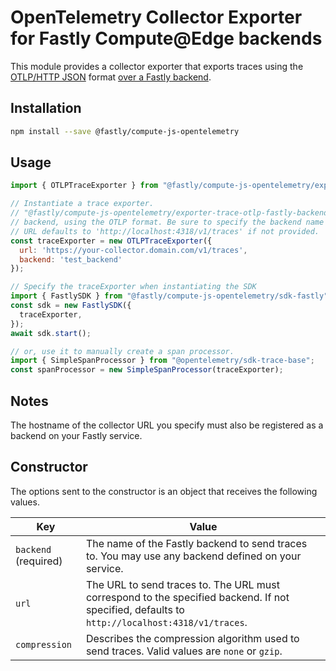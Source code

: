 # OpenTelemetry Collector Exporter for Fastly Compute@Edge backends

This module provides a collector exporter that exports traces using the
[OTLP/HTTP JSON](https://github.com/open-telemetry/opentelemetry-specification/blob/main/specification/protocol/otlp.md#otlphttp) format
[over a Fastly backend](https://developer.fastly.com/learning/compute/javascript/#communicating-with-backend-servers-and-the-fastly-cache).

## Installation

```bash
npm install --save @fastly/compute-js-opentelemetry
```

## Usage

```javascript
import { OTLPTraceExporter } from "@fastly/compute-js-opentelemetry/exporter-trace-otlp-fastly-backend";

// Instantiate a trace exporter.
// "@fastly/compute-js-opentelemetry/exporter-trace-otlp-fastly-backend" sends trace data to the named
// backend, using the OTLP format. Be sure to specify the backend name in addition to the URL.
// URL defaults to 'http://localhost:4318/v1/traces' if not provided.
const traceExporter = new OTLPTraceExporter({
  url: 'https://your-collector.domain.com/v1/traces',
  backend: 'test_backend'
});

// Specify the traceExporter when instantiating the SDK
import { FastlySDK } from "@fastly/compute-js-opentelemetry/sdk-fastly";
const sdk = new FastlySDK({
  traceExporter,
});
await sdk.start();

// or, use it to manually create a span processor.
import { SimpleSpanProcessor } from "@opentelemetry/sdk-trace-base";
const spanProcessor = new SimpleSpanProcessor(traceExporter);
```

## Notes

The hostname of the collector URL you specify must also be registered as a backend on your Fastly service.

## Constructor

The options sent to the constructor is an object that receives the following values.

| Key                  | Value                                                                                                                                         |
|----------------------|-----------------------------------------------------------------------------------------------------------------------------------------------|
| `backend` (required) | The name of the Fastly backend to send traces to. You may use any backend defined on your service.                                            |
| `url`                | The URL to send traces to. The URL must correspond to the specified backend. If not specified, defaults to `http://localhost:4318/v1/traces`. |
| `compression`        | Describes the compression algorithm used to send traces. Valid values are `none` or `gzip`.                                                   | 
